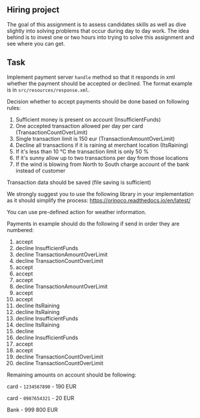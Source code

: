 ##  Hiring project

The goal  of this assignment is to assess candidates skills as well as dive slightly into solving problems that  occur during day to day work. The idea behind is to invest one or two hours into trying to solve this assignment and see where you can get.


## Task
Implement payment server `handle` method so that it responds in xml whether the payment  should be accepted or  declined. The format example is in `src/resources/response.xml`.

Decision whether to accept payments should be done based on following rules:

1. Sufficient money is present on account (InsufficientFunds)
2. One accepted transaction allowed per day per card (TransactionCountOverLimit)
3. Single transaction limit is 150 eur (TransactionAmountOverLimit)
4. Decline all transactions if it is raining at merchant location (ItsRaining)
5. If it's less than  10 °C the transaction limit is only 50 %
6. If it's sunny allow up to two transactions per day from those locations
7. If the wind is blowing from North to South charge account of the bank instead of customer

Transaction data should be saved (file saving is sufficient)

We strongly suggest you to use the following library in your implementation as it should simplify the process:
https://orinoco.readthedocs.io/en/latest/

You can use pre-defined action for weather information.

Payments in example should do the following if send in order they are numbered:
1. accept
2. decline InsufficientFunds
3. decline TransactionAmountOverLimit
4. decline TransactionCountOverLimit
5. accept
6. accept
7. accept
8. decline TransactionAmountOverLimit
9. accept
10. accept
11. decline  ItsRaining
12. decline  ItsRaining
13. decline  InsufficientFunds
14. decline  ItsRaining
15. decline
16. decline InsufficientFunds
17. accept
18. accept
19. decline TransactionCountOverLimit
20. decline TransactionCountOverLimit 


Remaining amounts on account should be following:

card - `1234567890` - 190 EUR 

card - `0987654321` - 20 EUR

Bank - 999 800 EUR

